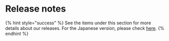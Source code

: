 # Release notes

{% hint style="success" %}
See the items under this section for more details about our releases. For the Japanese version, please check [here](https://help.alphaus.cloud/ja/collections/2227542-%E3%83%AA%E3%83%AA%E3%83%BC%E3%82%B9%E3%83%8E%E3%83%BC%E3%83%88).
{% endhint %}



